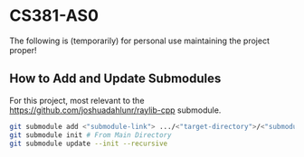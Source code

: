 # CS381-AS0

The following is (temporarily) for personal use maintaining the project proper!

## How to Add and Update Submodules

For this project, most relevant to the <https://github.com/joshuadahlunr/raylib-cpp> submodule.

```bash
git submodule add <"submodule-link"> .../<"target-directory">/<"submodule-folder-name">
git submodule init # From Main Directory
git submodule update --init --recursive
```
